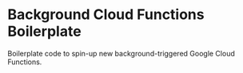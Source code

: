 # Background Cloud Functions Boilerplate

Boilerplate code to spin-up new background-triggered Google Cloud Functions.
